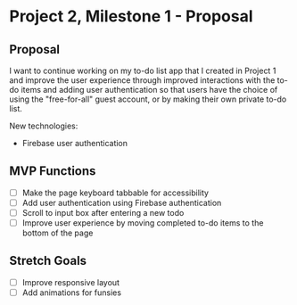# Project 2, Milestone 1 - Proposal

<!-- [NEXT MILESTONE](milestone2.md) -->

## Proposal

I want to continue working on my to-do list app that I created in Project 1 and improve the user experience through improved interactions with the to-do items and adding user authentication so that users have the choice of using the "free-for-all" guest account, or by making their own private to-do list.

New technologies:

- Firebase user authentication

## MVP Functions

- [ ] Make the page keyboard tabbable for accessibility
- [ ] Add user authentication using Firebase authentication
- [ ] Scroll to input box after entering a new todo
- [ ] Improve user experience by moving completed to-do items to the bottom of the page

## Stretch Goals

- [ ] Improve responsive layout
- [ ] Add animations for funsies
